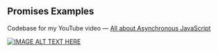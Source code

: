 ## Promises Examples

Codebase for my YouTube video — [All about Asynchronous JavaScript](https://youtu.be/VyIK6SV5f7o)

[![IMAGE ALT TEXT HERE](https://img.youtube.com/vi/VyIK6SV5f7o/0.jpg)](https://www.youtube.com/watch?v=VyIK6SV5f7o)

